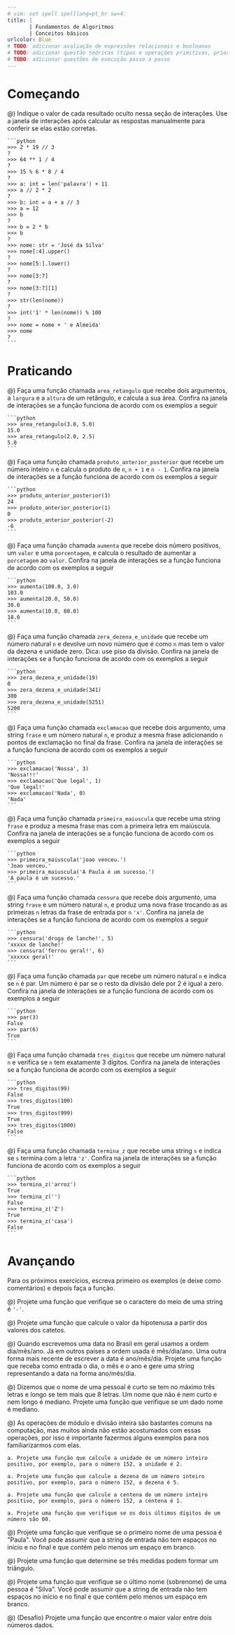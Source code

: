 ```yaml
---
# vim: set spell spelllang=pt_br sw=4:
title: |
       | Fundamentos de Algoritmos
       | Conceitos básicos
urlcolor: Blue
# TODO: adicionar avaliação de expressões relacionais e booleanas
# TODO: adicionar questão teóricas (tipos e operações primitivas, prioridades, erros, avaliação passo a passo
# TODO: adicionar questões de execução passo a passo
---
```


# Começando

@) Indique o valor de cada resultado oculto nessa seção de interações. Use a janela de interações após calcular as respostas manualmente para conferir se elas estão corretas.

    ```python
    >>> 2 * 19 // 3
    ?
    >>> 64 ** 1 / 4
    ?
    >>> 15 % 6 * 8 / 4
    ?
    >>> a: int = len('palavra') + 11
    >>> a // 2 * 2
    ?
    >>> b: int = a + a // 3
    >>> a = 12
    >>> b
    ?
    >>> b = 2 * b
    >>> b
    ?
    >>> nome: str = 'José da Silva'
    >>> nome[:4].upper()
    ?
    >>> nome[5:].lower()
    ?
    >>> nome[3:7]
    ?
    >>> nome[3:7][1]
    ?
    >>> str(len(nome))
    ?
    >>> int('1' * len(nome)) % 100
    ?
    >>> nome = nome + ' e Almeida'
    >>> nome
    ?
    ```


# Praticando

@) Faça uma função chamada `area_retangulo` que recebe dois argumentos, a `largura` e a `altura` de um retângulo, e calcula a sua área. Confira na janela de interações se a função funciona de acordo com os exemplos a seguir

    ```python
    >>> area_retangulo(3.0, 5.0)
    15.0
    >>> area_retangulo(2.0, 2.5)
    5.0
    ```


@) Faça uma função chamada `produto_anterior_posterior` que recebe um número inteiro `n` e calcula o produto de `n`, `n + 1` e `n - 1`. Confira na janela de interações se a função funciona de acordo com os exemplos a seguir

    ```python
    >>> produto_anterior_posterior(3)
    24
    >>> produto_anterior_posterior(1)
    0
    >>> produto_anterior_posterior(-2)
    -6
    ```


@) Faça uma função chamada `aumenta` que recebe dois número positivos, um `valor` e uma `porcentagem`, e calcula o resultado de aumentar a `porcetagem` ao `valor`. Confira na janela de interações se a função funciona de acordo com os exemplos a seguir

    ```python
    >>> aumenta(100.0, 3.0)
    103.0
    >>> aumenta(20.0, 50.0)
    30.0
    >>> aumenta(10.0, 80.0)
    18.0
    ```


@) Faça uma função chamada `zera_dezena_e_unidade` que recebe um número natural `n` e devolve um novo número que é como `n` mas tem o valor da dezena e unidade zero. Dica: use piso da divisão. Confira na janela de interações se a função funciona de acordo com os exemplos a seguir

    ```python
    >>> zera_dezena_e_unidade(19)
    0
    >>> zera_dezena_e_unidade(341)
    300
    >>> zera_dezena_e_unidade(5251)
    5200
    ```


@) Faça uma função chamada `exclamacao` que recebe dois argumento, uma string `frase` e um número natural `n`, e produz a mesma frase adicionando `n` pontos de exclamação no final da frase. Confira na janela de interações se a função funciona de acordo com os exemplos a seguir

    ```python
    >>> exclamacao('Nossa', 3)
    'Nossa!!!'
    >>> exclamacao('Que legal', 1)
    'Que legal!'
    >>> exclamacao('Nada', 0)
    'Nada'
    ```


@) Faça uma função chamada `primeira_maiuscula` que recebe uma string `frase` e produz a mesma frase mas com a primeira letra em maiúscula. Confira na janela de interações se a função funciona de acordo com os exemplos a seguir

    ```python
    >>> primeira_maiuscula('joao venceu.')
    'Joao venceu.'
    >>> primeira_maiuscula('A Paula é um sucesso.')
    'A paula é um sucesso.'
    ```


@) Faça uma função chamada `censura` que recebe dois argumento, uma string `frase` e um número natural `n`, e produz uma nova frase trocando as as primeiras `n` letras da frase de entrada por `n` `'x'`. Confira na janela de interações se a função funciona de acordo com os exemplos a seguir

    ```python
    >>> censura('droga de lanche!', 5)
    'xxxxx de lanche!'
    >>> censura('ferrou geral!', 6)
    'xxxxxx geral!'
    ```


@) Faça uma função chamada `par` que recebe um número natural `n` e indica se `n` é par. Um número é par se o resto da divisão dele por 2 é igual a zero. Confira na janela de interações se a função funciona de acordo com os exemplos a seguir

    ```python
    >>> par(3)
    False
    >>> par(6)
    True
    ```


@) Faça uma função chamada `tres_digitos` que recebe um número natural `n` e verifica se `n` tem exatamente 3 dígitos. Confira na janela de interações se a função funciona de acordo com os exemplos a seguir

    ```python
    >>> tres_digitos(99)
    False
    >>> tres_digitos(100)
    True
    >>> tres_digitos(999)
    True
    >>> tres_digitos(1000)
    False
    ```


@) Faça uma função chamada `termina_z` que recebe uma string `s` e indica se `s` termina com a letra `'z'`. Confira na janela de interações se a função funciona de acordo com os exemplos a seguir

    ```python
    >>> termina_z('arroz')
    True
    >>> termina_z('')
    False
    >>> termina_z('Z')
    True
    >>> termina_z('casa')
    False
    ```


# Avançando

Para os próximos exercícios, escreva primeiro os exemplos (e deixe como comentários) e depois faça a função.

@) Projete uma função que verifique se o caractere do meio de uma string é `'-'`.

@) Projete uma função que calcule o valor da hipotenusa a partir dos valores dos catetos.

@) Quando escrevemos uma data no Brasil em geral usamos a ordem dia/mês/ano. Já em outros países a ordem usada é mês/dia/ano. Uma outra forma mais recente de escrever a data é ano/mês/dia. Projete uma função que receba como entrada o dia, o mês e o ano e gere uma string representando a data na forma ano/mês/dia.

@) Dizemos que o nome de uma pessoal é curto se tem no máximo três letras e longo se tem mais que 8 letras. Um nome que não é nem curto e nem longo é mediano. Projete uma função que verifique se um dado nome é mediano.

@) As operações de módulo e divisão inteira são bastantes comuns na computação, mas muitos ainda não estão acostumados com essas operações, por isso é importante fazermos alguns exemplos para nos familiarizarmos com elas.

    a. Projete uma função que calcule a unidade de um número inteiro positivo, por exemplo, para o número 152, a unidade é 2.

    a. Projete uma função que calcule a dezena de um número inteiro positivo, por exemplo, para o número 152, a dezena é 5.

    a. Projete uma função que calcule a centena de um número inteiro positivo, por exemplo, para o número 152, a centena é 1.

    a. Projete uma função que verifique se os dois últimos dígitos de um número são 00.

@) Projete uma função que verifique se o primeiro nome de uma pessoa é "Paula". Você pode assumir que a string de entrada não tem espaços no início e no final e que contém pelo menos um espaço em branco.

@) Projete uma função que determine se três medidas podem formar um triângulo.

@) Projete uma função que verifique se o último nome (sobrenome) de uma pessoa é "Silva". Você pode assumir que a string de entrada não tem espaços no início e no final e que contém pelo menos um espaço em branco.

@) (Desafio) Projete uma função que encontre o maior valor entre dois números dados.
